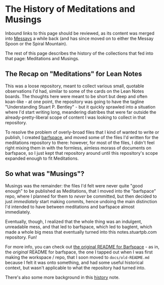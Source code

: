 # The History of Meditations and Musings

Inbound links to this page should be reviewed, as its content was merged into [Messays](hwhnk-bgrdy-4rbbs-9kyf0-qfsrw) a while back (and has since moved on to either the Messay Spoon or the Spiral Mountain).

The rest of this page describes the history of the collections that fed into that page: Meditations and Musings.

## The Recap on "Meditations" for Lean Notes

This was a loose repository, meant to collect various small, quotable observations I'd had, similar to some of the cards on the Lean Notes boards. The thoughts here were meant to be short but deep and often koan-like - at one point, the repository was going to have the tagline "Understanding Stuart P. Bentley" - but it quickly sprawled into a situation where I'd start writing long, meandering diatribes that were far outside the already-pretty-liberal scope of content I was looking to collect in that repository.

To resolve the problem of overly-broad files that I kind of wanted to write or publish, I created [barfspace][], and moved some of the files I'd written for the meditations repository to there: however, for most of the files, I didn't feel right mixing them in with the formless, aimless morass of documents on barfspace, so I just kept that repository around until this repository's scope expanded enough to fit Meditations.

[barfspace]: fyd6d-81rzj-g0892-971ke-k0dre

## So what was "Musings"?

Musings was the remainder: the files I'd felt were never quite "good enough" to be published as Meditations, that I moved into the "barfspace" repo, where I planned for them to *never* be committed, but then decided to just *immediately* start making commits, hence undoing the main distinction I'd intended to have between meditations and barfspace almost immediately.

Eventually, though, I realized that the whole thing was an indulgent, unreadable mess, and that led to barfspace, which led to bagtent, which made a whole big mess that eventually turned into this notes.stuartpb.com repository. Fun!

For more info, you can check out [the original README for Barfspace][BSR1] - as in, the *original* README for barfspace, the one I tapped out when I was first making the workspace / repo, that I soon moved to `docs/old-README.md` because I felt it was onto something, and had some useful historical context, but wasn't applicable to what the repository had turned into.

[BSR1]: 6r4vp-86f6t-g796f-46g1k-cy7yh

There's also some more background in this [history][] note.

[history]: 0rgxr-h4jes-zf8ey-tpeng-p7r2f
